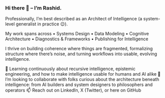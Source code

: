 ### Hi there 👋 – I’m Rashid.
Professionally, I’m best described as an Architect of Intelligence (a system-level generalist in practice 😉).

My work spans across
	•	Systems Design
	•	Data Modeling
	•	Cognitive Architecture
	•	Diagnostics & Frameworks
	•	Publishing for Intelligence

I thrive on building coherence where things are fragmented, formalizing structure where there’s noise, and turning workflows into usable, evolving intelligence.

🌱 Learning continuously about recursive intelligence, epistemic engineering, and how to make intelligence usable for humans and AI alike
👯 I’m looking to collaborate with folks curious about the architecture beneath intelligence: from AI builders and system designers to philosophers and operators
📫 Reach out on LinkedIn, X (Twitter), or here on GitHub
